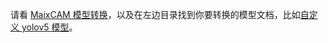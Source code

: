 
请看 [MaixCAM 模型转换](../ai_model_converter/maixcam.md)，以及在左边目录找到你要转换的模型文档，比如[自定义 yolov5 模型](./customize_model_yolov5.md)。
